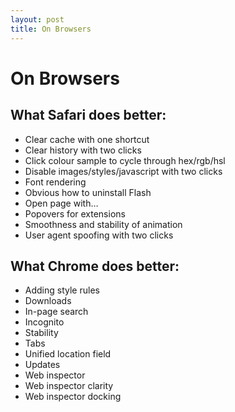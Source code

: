 ```yaml
---
layout: post
title: On Browsers
---
```


# On Browsers

## What Safari does better:

- Clear cache with one shortcut
- Clear history with two clicks
- Click colour sample to cycle through hex/rgb/hsl
- Disable images/styles/javascript with two clicks
- Font rendering
- Obvious how to uninstall Flash
- Open page with…
- Popovers for extensions
- Smoothness and stability of animation
- User agent spoofing with two clicks

## What Chrome does better:

- Adding style rules
- Downloads
- In-page search
- Incognito
- Stability
- Tabs
- Unified location field
- Updates
- Web inspector
- Web inspector clarity
- Web inspector docking
